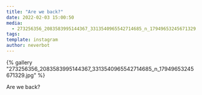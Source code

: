 ```yaml
---
title: "Are we back?"
date: 2022-02-03 15:00:50
media: 
  - 273256356_2083583995144367_3313540965542714685_n_17949653245671329.jpg
tags: 
template: instagram
author: neverbot
---
```


{% gallery "273256356_2083583995144367_3313540965542714685_n_17949653245671329.jpg" %}

Are we back?
